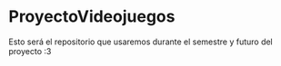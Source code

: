 # ProyectoVideojuegos
Esto será el repositorio que usaremos durante el semestre y futuro del proyecto :3
